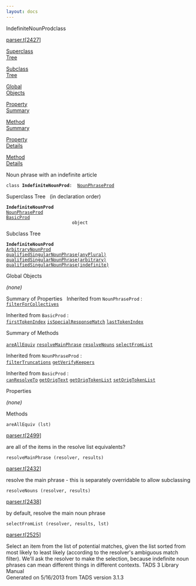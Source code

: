```yaml
---
layout: docs
---
```

<span class="title">IndefiniteNounProd</span><span class="type">class</span>

[parser.t](../file/parser.t.html)\[[2427](../source/parser.t.html#2427)\]

[Superclass  
Tree](#_SuperClassTree_)

[Subclass  
Tree](#_SubClassTree_)

[Global  
Objects](#_ObjectSummary_)

[Property  
Summary](#_PropSummary_)

[Method  
Summary](#_MethodSummary_)

[Property  
Details](#_Properties_)

[Method  
Details](#_Methods_)



Noun phrase with an indefinite article

`class `**`IndefiniteNounProd`**` :   `[`NounPhraseProd`](../object/NounPhraseProd.html)



<span id="_SuperClassTree_"></span>



<span class="hdln">Superclass Tree</span>   (in declaration order)



**`IndefiniteNounProd`**  
[`NounPhraseProd`](../object/NounPhraseProd.html)  
[`BasicProd`](../object/BasicProd.html)  
`                         object`  
<span id="_SubClassTree_"></span>



<span class="hdln">Subclass Tree</span>  



**`IndefiniteNounProd`**  
[`ArbitraryNounProd`](../object/ArbitraryNounProd.html)  
[`qualifiedSingularNounPhrase(anyPlural)`](../object/qualifiedSingularNounPhrase(anyPlural).html)  
[`qualifiedSingularNounPhrase(arbitrary)`](../object/qualifiedSingularNounPhrase(arbitrary).html)  
[`qualifiedSingularNounPhrase(indefinite)`](../object/qualifiedSingularNounPhrase(indefinite).html)  
<span id="_ObjectSummary_"></span>



<span class="hdln">Global Objects</span>  



*(none)* <span id="_PropSummary_"></span>



<span class="hdln">Summary of Properties</span>  
Inherited from `NounPhraseProd` :  
[`filterForCollectives`](../object/NounPhraseProd.html#filterForCollectives)

Inherited from `BasicProd` :  
[`firstTokenIndex`](../object/BasicProd.html#firstTokenIndex) [`isSpecialResponseMatch`](../object/BasicProd.html#isSpecialResponseMatch) [`lastTokenIndex`](../object/BasicProd.html#lastTokenIndex)

<span id="_MethodSummary_"></span>



<span class="hdln">Summary of Methods</span>  



[`areAllEquiv`](#areAllEquiv) [`resolveMainPhrase`](#resolveMainPhrase) [`resolveNouns`](#resolveNouns) [`selectFromList`](#selectFromList)

Inherited from `NounPhraseProd` :  
[`filterTruncations`](../object/NounPhraseProd.html#filterTruncations) [`getVerifyKeepers`](../object/NounPhraseProd.html#getVerifyKeepers)

Inherited from `BasicProd` :  
[`canResolveTo`](../object/BasicProd.html#canResolveTo) [`getOrigText`](../object/BasicProd.html#getOrigText) [`getOrigTokenList`](../object/BasicProd.html#getOrigTokenList) [`setOrigTokenList`](../object/BasicProd.html#setOrigTokenList)

<span id="_Properties_"></span>



<span class="hdln">Properties</span>  



*(none)* <span id="_Methods_"></span>



<span class="hdln">Methods</span>  



<span id="areAllEquiv"></span>

`areAllEquiv (lst)`

[parser.t](../file/parser.t.html)\[[2499](../source/parser.t.html#2499)\]



are all of the items in the resolve list equivalents?



<span id="resolveMainPhrase"></span>

`resolveMainPhrase (resolver, results)`

[parser.t](../file/parser.t.html)\[[2432](../source/parser.t.html#2432)\]



resolve the main phrase - this is separately overridable to allow
subclassing



<span id="resolveNouns"></span>

`resolveNouns (resolver, results)`

[parser.t](../file/parser.t.html)\[[2438](../source/parser.t.html#2438)\]



by default, resolve the main noun phrase



<span id="selectFromList"></span>

`selectFromList (resolver, results, lst)`

[parser.t](../file/parser.t.html)\[[2525](../source/parser.t.html#2525)\]



Select an item from the list of potential matches, given the list sorted
from most likely to least likely (according to the resolver's ambiguous
match filter). We'll ask the resolver to make the selection, because
indefinite noun phrases can mean different things in different contexts.
TADS 3 Library Manual  
Generated on 5/16/2013 from TADS version 3.1.3


